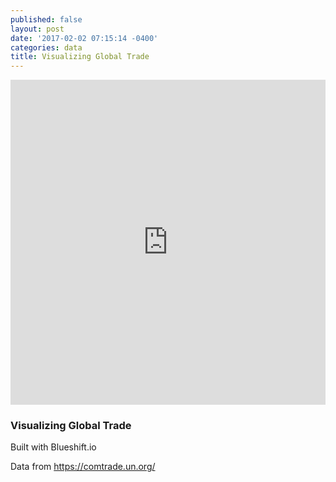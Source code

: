 ```yaml
---
published: false
layout: post
date: '2017-02-02 07:15:14 -0400'
categories: data
title: Visualizing Global Trade
---
```

<iframe width="100%" height="520" frameborder="0" src="https://maps.blueshift.io/public/5895006605accb0011552892" allowfullscreen webkitallowfullscreen mozallowfullscreen oallowfullscreen msallowfullscreen></iframe>


### Visualizing Global Trade

Built with Blueshift.io

Data from https://comtrade.un.org/
